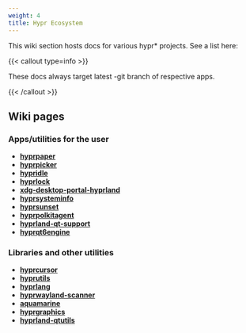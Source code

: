 ```yaml
---
weight: 4
title: Hypr Ecosystem
---
```


This wiki section hosts docs for various hypr* projects. See a list here:

{{< callout type=info >}}

These docs always target latest -git branch of respective apps.

{{< /callout >}}

## Wiki pages

### Apps/utilities for the user

- **[hyprpaper](./hyprpaper)**
- **[hyprpicker](./hyprpicker)**
- **[hypridle](./hypridle)**
- **[hyprlock](./hyprlock)**
- **[xdg-desktop-portal-hyprland](./xdg-desktop-portal-hyprland)**
- **[hyprsysteminfo](./hyprsysteminfo)**
- **[hyprsunset](./hyprsunset)**
- **[hyprpolkitagent](./hyprpolkitagent)**
- **[hyprland-qt-support](./hyprland-qt-support)**
- **[hyprqt6engine](./hyprqt6engine)**

### Libraries and other utilities

- **[hyprcursor](./hyprcursor)**
- **[hyprutils](./hyprutils)**
- **[hyprlang](./hyprlang)**
- **[hyprwayland-scanner](./hyprwayland-scanner)**
- **[aquamarine](./aquamarine)**
- **[hyprgraphics](./hyprgraphics)**
- **[hyprland-qtutils](./hyprland-qtutils)**
